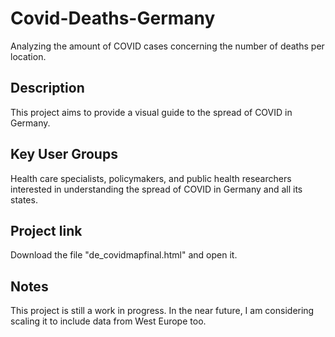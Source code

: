 # Covid-Deaths-Germany
Analyzing the amount of COVID cases concerning the number of deaths per location. 

## Description
This project aims to provide a visual guide to the spread of COVID in Germany.

## Key User Groups
Health care specialists, policymakers, and public health researchers interested in understanding the spread of COVID in Germany and all its states.

## Project link
Download the file "de_covidmapfinal.html" and open it.

## Notes
This project is still a work in progress. In the near future, I am considering scaling it to include data from West Europe too.
